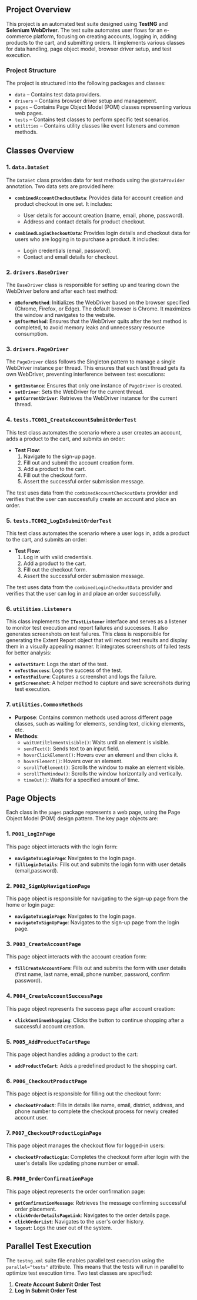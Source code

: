 ## Project Overview

This project is an automated test suite designed using **TestNG** and **Selenium WebDriver**. The test suite automates user flows for an e-commerce platform, focusing on creating accounts, logging in, adding products to the cart, and submitting orders. It implements various classes for data handling, page object model, browser driver setup, and test execution.

### Project Structure

The project is structured into the following packages and classes:

- `data` – Contains test data providers.
- `drivers` – Contains browser driver setup and management.
- `pages` – Contains Page Object Model (POM) classes representing various web pages.
- `tests` – Contains test classes to perform specific test scenarios.
- `utilities` – Contains utility classes like event listeners and common methods.

## Classes Overview

### 1. `data.DataSet`

The `DataSet` class provides data for test methods using the `@DataProvider` annotation. Two data sets are provided here:

- **`combinedAccountCheckoutData`**: Provides data for account creation and product checkout in one set. It includes:
  - User details for account creation (name, email, phone, password).
  - Address and contact details for product checkout.

- **`combinedLoginCheckoutData`**: Provides login details and checkout data for users who are logging in to purchase a product. It includes:
  - Login credentials (email, password).
  - Contact and email details for checkout.

### 2. `drivers.BaseDriver`

The `BaseDriver` class is responsible for setting up and tearing down the WebDriver before and after each test method:

- **`@BeforeMethod`**: Initializes the WebDriver based on the browser specified (Chrome, Firefox, or Edge). The default browser is Chrome. It maximizes the window and navigates to the website.
- **`@AfterMethod`**: Ensures that the WebDriver quits after the test method is completed, to avoid memory leaks and unnecessary resource consumption.

### 3. `drivers.PageDriver`

The `PageDriver` class follows the Singleton pattern to manage a single WebDriver instance per thread. This ensures that each test thread gets its own WebDriver, preventing interference between test executions:

- **`getInstance`**: Ensures that only one instance of `PageDriver` is created.
- **`setDriver`**: Sets the WebDriver for the current thread.
- **`getCurrentDriver`**: Retrieves the WebDriver instance for the current thread.

### 4. `tests.TC001_CreateAccountSubmitOrderTest`

This test class automates the scenario where a user creates an account, adds a product to the cart, and submits an order:

- **Test Flow**:
  1. Navigate to the sign-up page.
  2. Fill out and submit the account creation form.
  3. Add a product to the cart.
  4. Fill out the checkout form.
  5. Assert the successful order submission message.

The test uses data from the `combinedAccountCheckoutData` provider and verifies that the user can successfully create an account and place an order.

### 5. `tests.TC002_LogInSubmitOrderTest`

This test class automates the scenario where a user logs in, adds a product to the cart, and submits an order:

- **Test Flow**:
  1. Log in with valid credentials.
  2. Add a product to the cart.
  3. Fill out the checkout form.
  4. Assert the successful order submission message.

The test uses data from the `combinedLoginCheckoutData` provider and verifies that the user can log in and place an order successfully.

### 6. `utilities.Listeners`

This class implements the **`ITestListener`** interface and serves as a listener to monitor test execution and report failures and successes. It also generates screenshots on test failures. This class is responsible for generating the Extent Report object that will record test results and display them in a visually appealing manner. It integrates screenshots of failed tests for better analysis:

- **`onTestStart`**: Logs the start of the test.
- **`onTestSuccess`**: Logs the success of the test.
- **`onTestFailure`**: Captures a screenshot and logs the failure.
- **`getScreenshot`**: A helper method to capture and save screenshots during test execution.

### 7. `utilities.CommonMethods`

- **Purpose**: Contains common methods used across different page classes, such as waiting for elements, sending text, clicking elements, etc.
- **Methods**:
  - `waitUntilElementVisible()`: Waits until an element is visible.
  - `sendText()`: Sends text to an input field.
  - `hoverClickElement()`: Hovers over an element and then clicks it.
  - `hoverElement()`: Hovers over an element.
  - `scrollToElement()`: Scrolls the window to make an element visible.
  - `scrollTheWindow()`: Scrolls the window horizontally and vertically.
  - `timeOut()`: Waits for a specified amount of time.


## Page Objects

Each class in the `pages` package represents a web page, using the Page Object Model (POM) design pattern. The key page objects are:

### 1. `P001_LogInPage`

This page object interacts with the login form:

- **`navigateToLoginPage`**: Navigates to the login page.
- **`fillLoginDetails`**: Fills out and submits the login form with user details (email,password).

### 2. `P002_SignUpNavigationPage`

This page object is responsible for navigating to the sign-up page from the home or login page:

- **`navigateToLoginPage`**: Navigates to the login page.
- **`navigateToSignUpPage`**: Navigates to the sign-up page from the login page.

### 3. `P003_CreateAccountPage`

This page object interacts with the account creation form:

- **`fillCreateAccountForm`**: Fills out and submits the form with user details (first name, last name, email, phone number, password, confirm password).

### 4. `P004_CreateAccountSuccessPage`

This page object represents the success page after account creation:

- **`clickContinueShopping`**: Clicks the button to continue shopping after a successful account creation.

### 5. `P005_AddProductToCartPage`

This page object handles adding a product to the cart:

- **`addProductToCart`**: Adds a predefined product to the shopping cart.

### 6. `P006_CheckoutProductPage`

This page object is responsible for filling out the checkout form:

- **`checkoutProduct`**: Fills in details like name, email, district, address, and phone number to complete the checkout process for newly created account user.

### 7. `P007_CheckoutProductLoginPage`

This page object manages the checkout flow for logged-in users:

- **`checkoutProductLogin`**: Completes the checkout form after login with the user's details like updating phone number or email.

### 8. `P008_OrderConfirmationPage`

This page object represents the order confirmation page:

- **`getConfirmationMessage`**: Retrieves the message confirming successful order placement.
- **`clickOrderDetailsPageLink`**: Navigates to the order details page.
- **`clickOrderList`**: Navigates to the user's order history.
- **`logout`**: Logs the user out of the system.

## Parallel Test Execution

The `testng.xml` suite file enables parallel test execution using the `parallel="tests"` attribute. This means that the tests will run in parallel to optimize test execution time. Two test classes are specified:

1. **Create Account Submit Order Test**
2. **Log In Submit Order Test**

